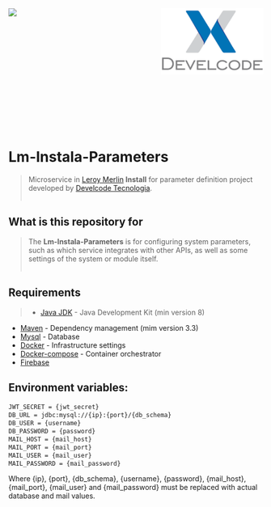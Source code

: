<img width=40% align="left" src="https://github.com/leroy-merlin-br/jobs/blob/master/logo.png">
<img width=40% align="right" src="https://github.com/elton-develcode/images/blob/master/logos/develcode2.png">
</br></br></br></br></br></br></br></br></br></br></br></br></br></br>

# Lm-Instala-Parameters

> Microservice in [Leroy Merlin](https://www.leroymerlin.com.br/) **Install** for parameter definition project developed by [Develcode Tecnologia](https://www.develcode.com.br/).
</br></br>

## What is this repository for
> The **Lm-Instala-Parameters** is for configuring system parameters, such as which service integrates with other APIs, as well as some settings of the system or module itself.
</br></br>

## Requirements
> - [Java JDK](https://www.oracle.com/technetwork/pt/java/javase/overview/index.html) - Java Development Kit (min version 8)
  - [Maven](https://maven.apache.org/) - Dependency management (mim version 3.3)
  - [Mysql](https://www.mysql.com/) - Database
  - [Docker](https://www.docker.com/) - Infrastructure settings
  - [Docker-compose](https://docs.docker.com/compose/) - Container orchestrator
  - [Firebase](DEVELOPERS.md)


## Environment variables:

    JWT_SECRET = {jwt_secret}
	DB_URL = jdbc:mysql://{ip}:{port}/{db_schema} 
	DB_USER = {username}
	DB_PASSWORD = {password}
	MAIL_HOST = {mail_host}
	MAIL_PORT = {mail_port}
	MAIL_USER = {mail_user}
	MAIL_PASSWORD = {mail_password}

Where {ip}, {port}, {db_schema}, {username}, {password}, {mail_host}, {mail_port}, {mail_user} and
{mail_password} must be replaced with actual database and mail values.
